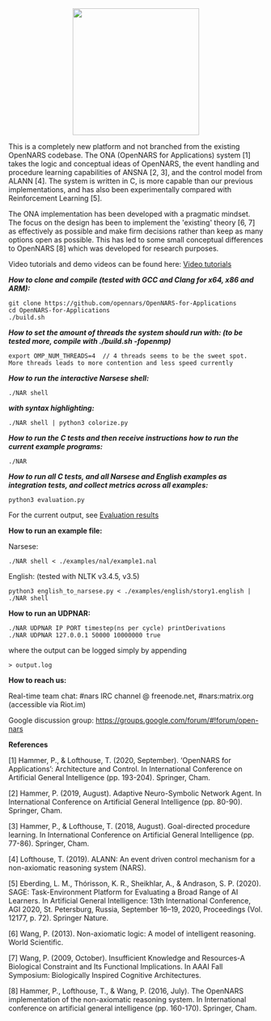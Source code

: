 <div style="text-align:center"><img src="https://user-images.githubusercontent.com/8284677/74609985-02087e80-50e7-11ea-9562-218dec34714d.png" height="250"></div>

This is a completely new platform and not branched from the existing OpenNARS codebase. The ONA (OpenNARS for Applications) system [1] takes the logic and conceptual ideas of OpenNARS, the event handling and procedure learning capabilities of ANSNA [2, 3], and the control model from ALANN [4]. The system is written in C, is more capable than our previous implementations, and has also been experimentally compared with Reinforcement Learning [5]. 

The ONA implementation has been developed with a pragmatic mindset. The focus on the design has been to implement the 'existing' theory [6, 7] as effectively as possible and make firm decisions rather than keep as many options open as possible. This has led to some small conceptual differences to OpenNARS [8] which was developed for research purposes. 

Video tutorials and demo videos can be found here: [Video tutorials](https://github.com/opennars/OpenNARS-for-Applications/wiki/Video-tutorials)

***How to clone and compile (tested with GCC and Clang for x64, x86 and ARM):***

```
git clone https://github.com/opennars/OpenNARS-for-Applications
cd OpenNARS-for-Applications
./build.sh
```

***How to set the amount of threads the system should run with: (to be tested more, compile with ./build.sh -fopenmp)***
```
export OMP_NUM_THREADS=4  // 4 threads seems to be the sweet spot. More threads leads to more contention and less speed currently
```

***How to run the interactive Narsese shell:***

```
./NAR shell
```

***with syntax highlighting:***

```
./NAR shell | python3 colorize.py
```

***How to run the C tests and then receive instructions how to run the current example programs:***

```
./NAR
```

***How to run all C tests, and all Narsese and English examples as integration tests, and collect metrics across all examples:***

```
python3 evaluation.py
```

For the current output, see [Evaluation results](https://github.com/opennars/OpenNARS-for-Applications/wiki/Evaluation-Results-(Tests,-metrics))

**How to run an example file:**

Narsese:

```
./NAR shell < ./examples/nal/example1.nal
```

English: (tested with NLTK v3.4.5, v3.5)

```
python3 english_to_narsese.py < ./examples/english/story1.english | ./NAR shell
```

**How to run an UDPNAR:**

```
./NAR UDPNAR IP PORT timestep(ns per cycle) printDerivations
./NAR UDPNAR 127.0.0.1 50000 10000000 true
```

where the output can be logged simply by appending

```
> output.log
```

**How to reach us:**

Real-time team chat: #nars IRC channel @ freenode.net, #nars:matrix.org (accessible via Riot.im)

Google discussion group: https://groups.google.com/forum/#!forum/open-nars

**References**

[1] Hammer, P., & Lofthouse, T. (2020, September). ‘OpenNARS for Applications’: Architecture and Control. In International Conference on Artificial General Intelligence (pp. 193-204). Springer, Cham.

[2] Hammer, P. (2019, August). Adaptive Neuro-Symbolic Network Agent. In International Conference on Artificial General Intelligence (pp. 80-90). Springer, Cham.

[3] Hammer, P., & Lofthouse, T. (2018, August). Goal-directed procedure learning. In International Conference on Artificial General Intelligence (pp. 77-86). Springer, Cham.

[4] Lofthouse, T. (2019). ALANN: An event driven control mechanism for a non-axiomatic reasoning system (NARS).

[5] Eberding, L. M., Thórisson, K. R., Sheikhlar, A., & Andrason, S. P. (2020). SAGE: Task-Environment Platform for Evaluating a Broad Range of AI Learners. In Artificial General Intelligence: 13th International Conference, AGI 2020, St. Petersburg, Russia, September 16–19, 2020, Proceedings (Vol. 12177, p. 72). Springer Nature.

[6] Wang, P. (2013). Non-axiomatic logic: A model of intelligent reasoning. World Scientific.

[7] Wang, P. (2009, October). Insufficient Knowledge and Resources-A Biological Constraint and Its Functional Implications. In AAAI Fall Symposium: Biologically Inspired Cognitive Architectures.

[8] Hammer, P., Lofthouse, T., & Wang, P. (2016, July). The OpenNARS implementation of the non-axiomatic reasoning system. In International conference on artificial general intelligence (pp. 160-170). Springer, Cham.

